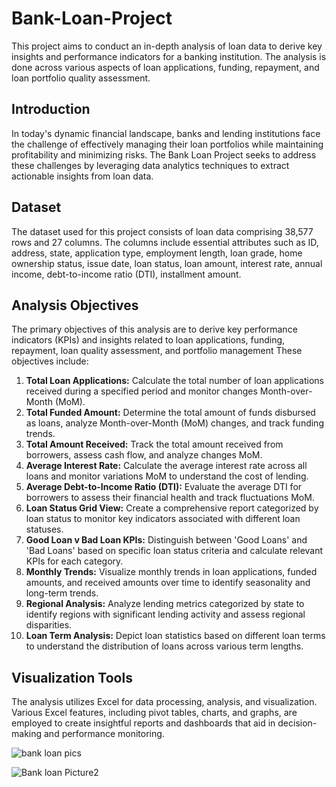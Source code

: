 # Bank-Loan-Project
This project aims to conduct an in-depth analysis of loan data to derive key insights and performance indicators for a banking institution. The analysis is done across various aspects of loan applications, funding, repayment, and loan portfolio quality assessment.

## Introduction
In today's dynamic financial landscape, banks and lending institutions face the challenge of effectively managing their loan portfolios while maintaining profitability and minimizing risks. The Bank Loan Project seeks to address these challenges by leveraging data analytics techniques to extract actionable insights from loan data.

## Dataset
The dataset used for this project consists of loan data comprising 38,577 rows and 27 columns. The columns include essential attributes such as ID, address, state, application type, employment length, loan grade, home ownership status, issue date, loan status, loan amount, interest rate, annual income, debt-to-income ratio (DTI), installment amount.

## Analysis Objectives
The primary objectives of this analysis are to derive key performance indicators (KPIs) and insights related to loan applications, funding, repayment, loan quality assessment, and portfolio management
These objectives include:
1.	**Total Loan Applications:** Calculate the total number of loan applications received during a specified period and monitor changes Month-over-Month (MoM).
2.	**Total Funded Amount:** Determine the total amount of funds disbursed as loans, analyze Month-over-Month (MoM) changes, and track funding trends.
3.	**Total Amount Received:** Track the total amount received from borrowers, assess cash flow, and analyze changes MoM.
4.	**Average Interest Rate:** Calculate the average interest rate across all loans and monitor variations MoM to understand the cost of lending.
5.	**Average Debt-to-Income Ratio (DTI):** Evaluate the average DTI for borrowers to assess their financial health and track fluctuations MoM.
6.	**Loan Status Grid View:** Create a comprehensive report categorized by loan status to monitor key indicators associated with different loan statuses.
7.	**Good Loan v Bad Loan KPIs:** Distinguish between 'Good Loans' and 'Bad Loans' based on specific loan status criteria and calculate relevant KPIs for each category.
8.	**Monthly Trends:** Visualize monthly trends in loan applications, funded amounts, and received amounts over time to identify seasonality and long-term trends.
9.	**Regional Analysis:** Analyze lending metrics categorized by state to identify regions with significant lending activity and assess regional disparities.
10.	**Loan Term Analysis:** Depict loan statistics based on different loan terms to understand the distribution of loans across various term lengths.

## Visualization Tools
The analysis utilizes Excel for data processing, analysis, and visualization. Various Excel features, including pivot tables, charts, and graphs, are employed to create insightful reports and dashboards that aid in decision-making and performance monitoring.


![bank loan pics](https://github.com/Theo-Nla/Bank-Loan-Project/assets/135545087/ffe259e6-9580-4d25-9b18-6d1247a6af3a)

![Bank loan Picture2](https://github.com/Theo-Nla/Bank-Loan-Project/assets/135545087/ed455cde-0366-4d50-aab7-a87a2725dca9)


